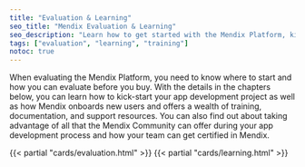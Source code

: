 ```yaml
---
title: "Evaluation & Learning"
seo_title: "Mendix Evaluation & Learning"
seo_description: "Learn how to get started with the Mendix Platform, kick-starting app development, what skills are needed, Mendix training options & more."
tags: ["evaluation", "learning", "training"]
notoc: true
---
```


When evaluating the Mendix Platform, you need to know where to start and how you can evaluate before you buy. With the details in the chapters below, you can learn how to kick-start your app development project as well as how Mendix onboards new users and offers a wealth of training, documentation, and support resources. You can also find out about taking advantage of all that the Mendix Community can offer during your app development process and how your team can get certified in Mendix.

{{< partial "cards/evaluation.html" >}}
{{< partial "cards/learning.html" >}}
